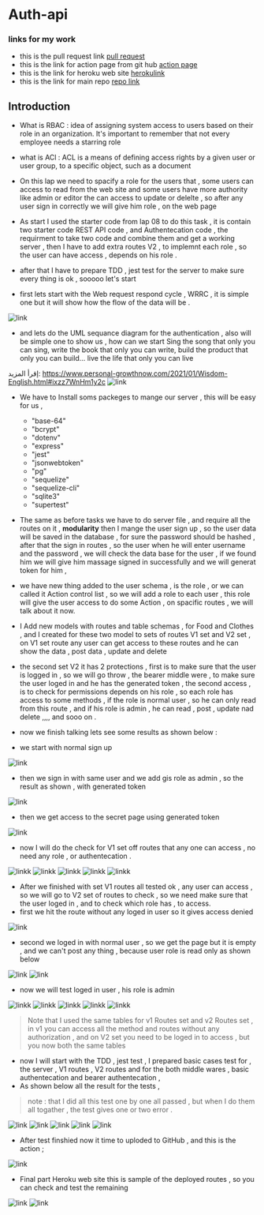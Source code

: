 # Auth-api
### links for my work 
* this is the pull request link [pull request](https://github.com/Muradazzeh/auth-api/pull/2)
* this is the link for action page from git hub [action page](https://github.com/Muradazzeh/auth-api/actions)
* this is the link for heroku web site [ herokulink](https://auth-api-murad.herokuapp.com/)
* this is the link for main repo [ repo link ](https://github.com/Muradazzeh/auth-api)

## Introduction 
* What is RBAC : idea of assigning system access to users based on their role in an organization. It's important to remember that not every employee needs a starring role 
* what is ACl : ACL is a means of defining access rights by a given user or user group, to a specific object, such as a document
* On this lap we need to spacify a role for the users that , some users can access to read from the web site and some users have more authority like admin or editor the can access to update or delelte , so after any user sign in correctly we will give him role , on the web page 
* As start I used the starter code from lap 08 to do this task , it is contain two starter code REST API code , and Authentecation code , the requirment to take two code and combine them and get a working server , then I have to add extra routes V2 , to implemnt each role , so the user can have access , depends on his role .
* after that I have to prepare TDD , jest test for the server to make sure every thing is ok , sooooo let's start 

* first lets start with the Web request respond cycle , WRRC  , it is simple one but it will show how the flow of the data will be .

![link](./src/image/WRRC.jpeg)

* and lets do the UML sequance diagram for the authentication , also will be simple one to show us , how can we start 
Sing the song that only you can sing, write the book that only you can write, build the product that only you can build… live the life that only you can live

إقرأ المزيد: https://www.personal-growthnow.com/2021/01/Wisdom-English.html#ixzz7WnHm1y2c
![link](./src/image/Authentecation.png)

* We have to Install soms packeges to mange our server , this will be easy for us ,    
    * "base-64"
    * "bcrypt"
    * "dotenv"
    * "express"
    * "jest"
    * "jsonwebtoken"
    * "pg"
    * "sequelize"
    * "sequelize-cli"
    * "sqlite3"
    * "supertest" 
* The same as before tasks we have to do server file , and require all the routes on it , **modularity** then I mange the user sign up , so the user data will be saved in the database , for sure the password should be hashed , after that the sign in routes , so the user when he will enter username and the password , we will check the data base for the user , if we found him we will give him massage signed in successfully and we will generat token for him , 

* we have new thing added to the user schema , is the role , or we can called it Action control list , so we will add a role to each user , this role will give the user access to do some Action , on spacific routes , we will talk about it now.

* I Add new models with routes and table schemas , for Food and Clothes , and I created for these two model to sets of routes V1 set and V2 set , on V1 set route any user can get access to these routes and he can show the data , post data , update and delete 

* the second set V2 it has 2 protections , first is to make sure that the user is logged in , so we will go throw , the bearer middle were , to make sure the user loged in and he has the generated token , the second access , is to check for permissions depends on his role , so each role has access to some methods , if the role is normal user , so he can only read from this route , and if his role is admin , he can read , post , update nad delete ,,,, and sooo on .

* now we finish talking lets see some results as shown below : 
* we start with normal sign up 

![link](./src/image/Screenshot%20(263).png)
* then we sign in with same user and we add gis role as admin , so the result as shown , with generated token 

![link](./src/image/Screenshot%20(265).png)

* then we get access to the secret page using generated token 

![link](./src/image/Screenshot%20(266).png)

* now I will do the check for V1 set off routes that any one can access , no need any role , or authentecation .

![linkk](./src/image/Screenshot%20(267).png)
![linkk](./src/image/Screenshot%20(269).png)
![linkk](./src/image/Screenshot%20(270).png)
![linkk](./src/image/Screenshot%20(271).png)
![linkk](./src/image/Screenshot%20(272).png)

* After we finished with set V1 routes all tested ok , any user can access , so we will go to V2 set of routes to check , so we need make sure that the user loged in , and to check which role has , to access. 
* first we hit the route without any loged in user so it gives access denied 

![link](./src/image/Screenshot%20(273).png)
* second we loged in with normal user , so we get the page but it is empty , and we can't post any thing , because user role is read only as shown below 

![link](./src//image/Screenshot%20(274).png)
![link](./src/image/Screenshot%20(275).png)

* now we will test loged in user , his role is admin 

![linkk](./src/image/Screenshot%20(276).png)
![linkk](./src/image/Screenshot%20(277).png)
![linkk](./src/image/Screenshot%20(278).png)
![linkk](./src/image/Screenshot%20(279).png)
![linkk](./src/image/Screenshot%20(280).png)


> Note that I used the same tables for v1 Routes set and v2 Routes set , in v1 you can access all the method and routes without any authorization  , and on V2 set you need to be loged in to access , but you now both the same tables  

* now I will start with the TDD , jest test , I prepared  basic cases test for , the server , V1 routes , V2 routes and for the both middle wares , basic authentecation and bearer authentecation , 
* As shown below all the result for the tests , 

> note : that I did all this test one by one all passed , but when I do them all togather , the test gives one or two error .

![link](./src/image/Screenshot%20(281).png)
![link](./src/image/Screenshot%20(282).png)
![link](./src/image/Screenshot%20(283).png)
![link](./src/image/Screenshot%20(284).png)
![link](./src/image/Screenshot%20(285).png)

* After test finshied now it time to uploded to GitHub , and this is the action ;

![link](./src/image/Screenshot%20(289).png)

* Final part Heroku web site this is sample of the deployed routes , so you can check and test the remaining 

![link](./src/image/Screenshot%20(288).png)
![link](./src/image/Screenshot%20(290).png)





